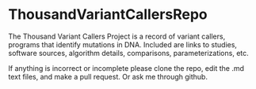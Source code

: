 # ThousandVariantCallersRepo
The Thousand Variant Callers Project is a record of variant callers, programs that identify mutations in DNA. Included are links to studies, software sources, algorithm details, comparisons, parameterizations, etc. 

If anything is incorrect or incomplete please clone the repo, edit the .md text files, and make a pull request. Or ask me through github.
